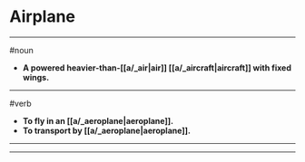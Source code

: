 # Airplane
---
#noun
- **A powered heavier-than-[[a/_air|air]] [[a/_aircraft|aircraft]] with fixed wings.**
---
#verb
- **To fly in an [[a/_aeroplane|aeroplane]].**
- **To transport by [[a/_aeroplane|aeroplane]].**
---
---
